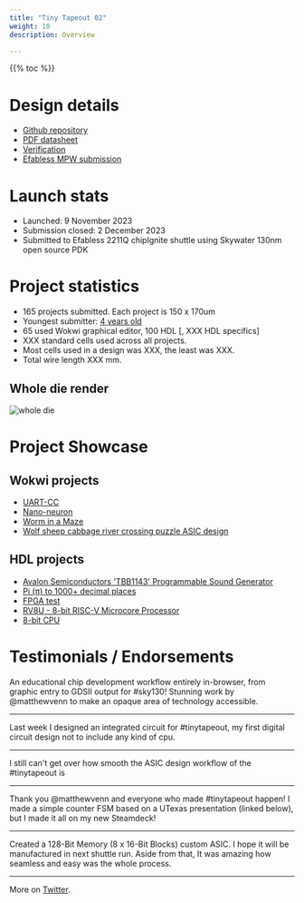 ```yaml
---
title: "Tiny Tapeout 02"
weight: 10
description: Overview

---
```


{{% toc %}}

# Design details

* [Github repository](https://github.com/TinyTapeout/tinytapeout-02)
* [PDF datasheet](https://github.com/TinyTapeout/tinytapeout-02/raw/tt02/datasheet.pdf)
* [Verification](https://github.com/TinyTapeout/tinytapeout-02/blob/tt02/VERIFICATION.md)
* [Efabless MPW submission](https://platform.efabless.com/projects/1410)

# Launch stats

* Launched: 9 November 2023
* Submission closed: 2 December 2023
* Submitted to Efabless 2211Q chipIgnite shuttle using Skywater 130nm open source PDK

# Project statistics

* 165 projects submitted. Each project is 150 x 170um
* Youngest submitter: [4 years old](https://tinytapeout.com/runs/tt02/031)
* 65 used Wokwi graphical editor, 100 HDL [, XXX HDL  specifics]
* XXX standard cells used across all projects.
* Most cells used in a design was XXX, the least was XXX.
* Total wire length XXX mm.

## Whole die render

![whole die](images/tinytapeout.png)

# Project Showcase

## Wokwi projects
* [UART-CC](https://tinytapeout.com/runs/tt02/057)
* [Nano-neuron](https://tinytapeout.com/runs/tt02/066)
* [Worm in a Maze](https://tinytapeout.com/runs/tt02/084)
* [Wolf sheep cabbage river crossing puzzle ASIC design](https://tinytapeout.com/runs/tt02/111)

## HDL projects 
* [Avalon Semiconductors 'TBB1143' Programmable Sound Generator](https://tinytapeout.com/runs/tt02/024/)
* [Pi (π) to 1000+ decimal places](https://tinytapeout.com/runs/tt02/036)
* [FPGA test](https://tinytapeout.com/runs/tt02/090)
* [RV8U - 8-bit RISC-V Microcore Processor](https://tinytapeout.com/runs/tt02/107)
* [8-bit CPU](https://tinytapeout.com/runs/tt02/085/)

# Testimonials / Endorsements

An educational chip development workflow entirely in-browser, 
from graphic entry to GDSII output for #sky130! Stunning work by 
@matthewvenn to make an opaque area of technology accessible.

---
Last week I designed an integrated circuit for #tinytapeout, my first digital circuit design not to include any kind of cpu.

---
I still can't get over how smooth the ASIC design workflow of the #tinytapeout is 

---
Thank you @matthewvenn and everyone who made #tinytapeout happen! I made a simple counter FSM based on a UTexas presentation (linked below), but I made it all on my new Steamdeck!

---
Created a 128-Bit Memory (8 x 16-Bit Blocks) custom ASIC. I hope it will be manufactured in next shuttle run.
Aside from that, It was amazing how seamless and easy was the whole process.

---
More on [Twitter](https://twitter.com/search?q=tinytapeout).

